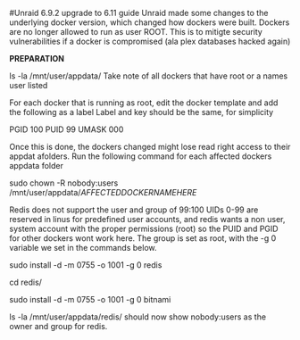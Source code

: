 #Unraid 6.9.2 upgrade to 6.11 guide 
Unraid made some changes to the underlying docker version, which changed how dockers were built.
Dockers are no longer allowed to run as user ROOT. This is to mitigte security vulnerabilities if a 
docker is compromised (ala plex databases hacked again)


****PREPARATION****

<!-- Open terminal, run the command -->
ls -la /mnt/user/appdata/
Take note of all dockers that have root or a names user listed

For each docker that is running as root, edit the docker template and add the following as a label
Label and key should be the same, for simplicity

PGID 100
PUID 99
UMASK 000

Once this is done, the dockers changed might lose read right access to their appdat afolders. Run the following command for each affected dockers appdata folder

sudo chown -R nobody:users /mnt/user/appdata/*AFFECTEDDOCKERNAMEHERE*
<!-- Rinse and repeat for each docker that you added PUID,PGID and UMASK for  -->

<!-- Redis specific -->
Redis does not support the user and group of 99:100 UIDs 0-99 are reserved in linus for predefined user accounts, and redis wants a non user, system account with the proper permissions (root) so the PUID and PGID for other dockers wont work here. The group is set as root, with the -g 0 variable we set in the commands below.

<!-- for redis, open a terminal wondow, type the follwoing command  -->
sudo install -d -m 0755 -o 1001 -g 0 redis
<!-- once complete type the following command  -->
cd redis/
<!-- and finally  -->
sudo install -d -m 0755 -o 1001 -g 0 bitnami

ls -la /mnt/user/appdata/redis/ should now show nobody:users as the owner and group for redis. 